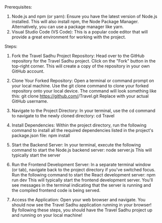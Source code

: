 Prerequisites:

1. Node.js and npm (or yarn): Ensure you have the latest version of Node.js installed. This will also install npm, the Node Package Manager. Alternatively, you can use a package manager like yarn.
2. Visual Studio Code (VS Code): This is a popular code editor that will provide a great environment for working with the project.

Steps:

1. Fork the Travel Sadhu Project Repository:
Head over to the GitHub repository for the Travel Sadhu project.
Click on the "Fork" button in the top-right corner. This will create a copy of the repository in your own GitHub account.

2. Clone Your Forked Repository:
Open a terminal or command prompt on your local machine.
Use the git clone command to clone your forked repository onto your local device. The command will look something like this:
git clone https://github.com/<your-username>/Travel.git
Replace <your-username> with your actual GitHub username.

3. Navigate to the Project Directory:
In your terminal, use the cd command to navigate to the newly cloned directory:
cd Travel

4. Install Dependencies:
Within the project directory, run the following command to install all the required dependencies listed in the project's package.json file:
npm install

5. Start the Backend Server:
In your terminal, execute the following command to start the Node.js backend server:
node server.js
This will typically start the server

6. Run the Frontend Development Server:
In a separate terminal window (or tab), navigate back to the project directory if you've switched focus.
Run the following command to start the React development server:
npm run dev
This will typically start the frontend development server. You'll see messages in the terminal indicating that the server is running and the compiled frontend code is being served.

7. Access the Application:
Open your web browser and navigate. You should now see the Travel Sadhu application running in your browser!
By following these steps, you should have the Travel Sadhu project up and running on your local machine!
